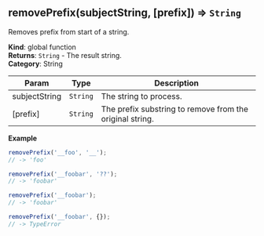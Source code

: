 <a name="removePrefix"></a>

## removePrefix(subjectString, [prefix]) ⇒ <code>String</code>
Removes prefix from start of a string.

**Kind**: global function  
**Returns**: <code>String</code> - The result string.  
**Category**: String  

| Param | Type | Description |
| --- | --- | --- |
| subjectString | <code>String</code> | The string to process. |
| [prefix] | <code>String</code> | The prefix substring to remove from the original string. |

**Example**  
```js
removePrefix('__foo', '__');
// -> 'foo'

removePrefix('__foobar', '??');
// -> 'foobar'

removePrefix('__foobar');
// -> 'foobar'

removePrefix('__foobar', {});
// -> TypeError
```
